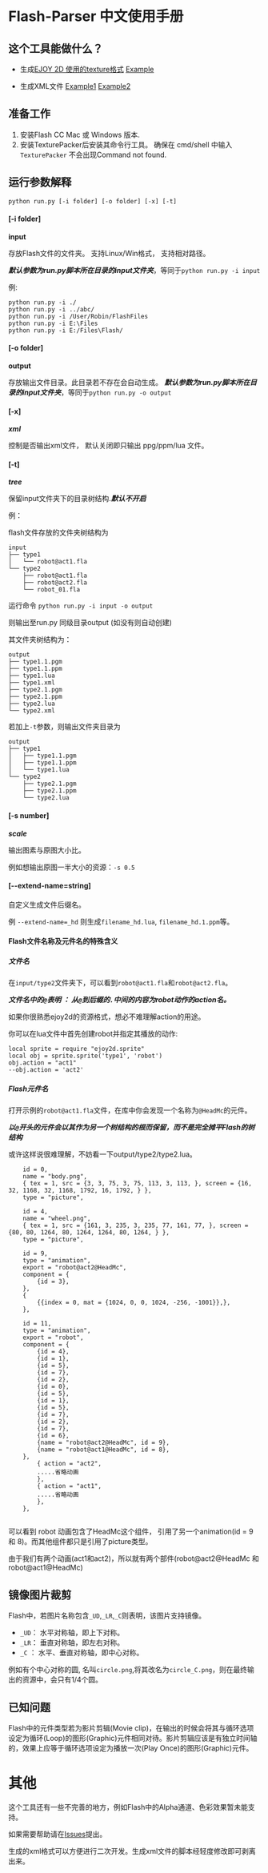 Flash-Parser 中文使用手册
====




这个工具能做什么？
----

* 生成[EJOY 2D 使用的texture格式](https://github.com/cloudwu/ejoy2d/blob/master/doc/apicn.md#texture)  [Example](https://github.com/robinxb/flash-parser/tree/master/output)

* 生成XML文件 [Example1](https://github.com/robinxb/flash-parser/blob/master/output/type1/type1.xml) [Example2](https://github.com/robinxb/flash-parser/blob/master/output/type2/type2.xml)


准备工作
----

1. 安装Flash CC Mac 或 Windows 版本. 
2. 安装TexturePacker后安装其命令行工具。 确保在 cmd/shell 中输入 ```TexturePacker``` 不会出现Command not found.

运行参数解释
----


	python run.py [-i folder] [-o folder] [-x] [-t]
	
	
#### [-i folder]

**input**

存放Flash文件的文件夹。 支持Linux/Win格式， 支持相对路径。

***默认参数为run.py脚本所在目录的input文件夹***，等同于`python run.py -i input`

例:

	python run.py -i ./
	python run.py -i ../abc/
	python run.py -i /User/Robin/FlashFiles
	python run.py -i E:\Files
	python run.py -i E:/Files\Flash/

#### [-o folder]

**output**

存放输出文件目录。此目录若不存在会自动生成。
***默认参数为run.py脚本所在目录的input文件夹***，等同于`python run.py -o output`

#### [-x]

***xml***

控制是否输出xml文件， 默认关闭即只输出 ppg/ppm/lua 文件。

#### [-t]

***tree***

保留input文件夹下的目录树结构.***默认不开启***


例：

flash文件存放的文件夹树结构为

	input
	├── type1
	│   └── robot@act1.fla
	└── type2
	    ├── robot@act1.fla
		├── robot@act2.fla
		└── robot_01.fla


运行命令 ```python run.py -i input -o output```

则输出至run.py 同级目录output (如没有则自动创建)

其文件夹树结构为：

	output
	├── type1.1.pgm
	├── type1.1.ppm
	├── type1.lua
	├── type1.xml
	├── type2.1.pgm
	├── type2.1.ppm
	├── type2.lua
	└── type2.xml
	
若加上```-t```参数，则输出文件夹目录为

	output
	├── type1
	│   ├── type1.1.pgm
	│   ├── type1.1.ppm
	│   └── type1.lua
	└── type2
	    ├── type2.1.pgm
	    ├── type2.1.ppm
	    └── type2.lua



#### [-s number]

***scale***

输出图素与原图大小比。

例如想输出原图一半大小的资源：```-s 0.5```

#### [--extend-name=string]

自定义生成文件后缀名。

例 ```--extend-name=_hd``` 则生成```filename_hd.lua```, ```filename_hd.1.ppm```等。


#### Flash文件名称及元件名的特殊含义

##### 文件名

在```input/type2```文件夹下，可以看到```robot@act1.fla```和```robot@act2.fla```。

***文件名中的```@```表明 ： 从```@```到后缀的```.```中间的内容为robot动作的action名。***

如果你很熟悉ejoy2d的资源格式，想必不难理解action的用途。

你可以在lua文件中首先创建robot并指定其播放的动作:

	local sprite = require "ejoy2d.sprite"
	local obj = sprite.sprite('type1', 'robot')
	obj.action = "act1"
	--obj.action = 'act2'
	
##### Flash元件名

打开示例的```robot@act1.fla```文件，在库中你会发现一个名称为```@HeadMc```的元件。

***以```@```开头的元件会以其作为另一个树结构的根而保留，而不是完全摊平Flash的树结构***

或许这样说很难理解，不妨看一下output/type2/type2.lua。

```
    id = 0,
    name = "body.png",
    { tex = 1, src = {3, 3, 75, 3, 75, 113, 3, 113, }, screen = {16, 32, 1168, 32, 1168, 1792, 16, 1792, } },
    type = "picture",

	id = 4,
    name = "wheel.png",
    { tex = 1, src = {161, 3, 235, 3, 235, 77, 161, 77, }, screen = {80, 80, 1264, 80, 1264, 1264, 80, 1264, } },
    type = "picture",   

    id = 9,
    type = "animation",
    export = "robot@act2@HeadMc",
    component = {
        {id = 3},
    },
    {
        {{index = 0, mat = {1024, 0, 0, 1024, -256, -1001}},},
    },

    id = 11,
    type = "animation",
    export = "robot",
    component = {
        {id = 4},
        {id = 1},
        {id = 5},
        {id = 7},
        {id = 2},
        {id = 0},
        {id = 5},
        {id = 1},
        {id = 5},
        {id = 7},
        {id = 2},
        {id = 7},
        {id = 6},
        {name = "robot@act2@HeadMc", id = 9},
        {name = "robot@act1@HeadMc", id = 8},
    },
        { action = "act2",
        .....省略动画
       	},
       	{ action = "act1",
       	.....省略动画
       	},
    },
    
```

可以看到 robot 动画包含了HeadMc这个组件， 引用了另一个animation(id = 9 和 8)。而其他组件都只是引用了picture类型。

由于我们有两个动画(act1和act2)，所以就有两个部件(robot@act2@HeadMc 和 robot@act1@HeadMc)

镜像图片裁剪
----

Flash中，若图片名称包含```_UD```,```_LR```,```_C```则表明，该图片支持镜像。

+ ```_UD```： 水平对称轴，即上下对称。
+ ```_LR```： 垂直对称轴，即左右对称。
+ ```_C``` ： 水平、垂直对称轴，即中心对称。

例如有个中心对称的圆, 名叫```circle.png```,将其改名为```circle_C.png```，则在最终输出的资源中，会只有1/4个圆。

已知问题
----

Flash中的元件类型若为影片剪辑(Movie clip)，在输出的时候会将其与循环选项设定为循环(Loop)的图形(Graphic)元件相同对待。影片剪辑应该是有独立时间轴的，效果上应等于循环选项设定为播放一次(Play Once)的图形(Graphic)元件。

其他
====

这个工具还有一些不完善的地方，例如Flash中的Alpha通道、色彩效果暂未能支持。

如果需要帮助请在[Issues](https://github.com/robinxb/flash-parser/issues)提出。

生成的xml格式可以方便进行二次开发。生成xml文件的脚本经轻度修改即可剥离出来。
